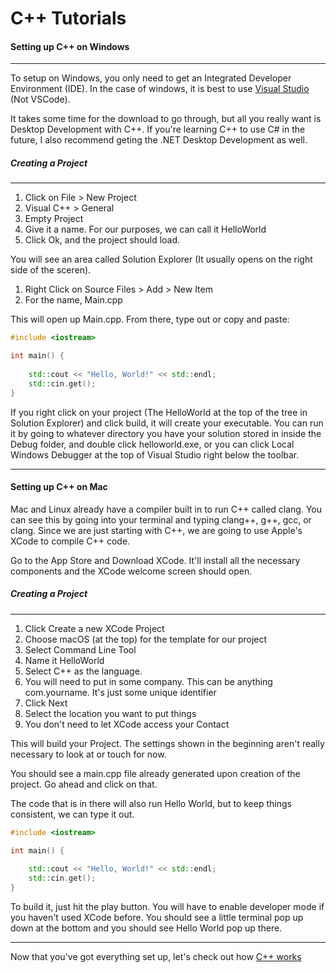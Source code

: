 # C++ Tutorials

#### Setting up C++ on Windows

---

To setup on Windows, you only need to get an Integrated Developer Environment (IDE). In the case of windows, it is best to use [Visual Studio](https://visualstudio.microsoft.com/)  (Not VSCode). 

It takes some time for the download to go through, but all you really want is Desktop Development with C++. If you're learning C++ to use C# in the future, I also recommend geting the .NET Desktop Development as well. 

##### Creating a Project
---

1. Click on File > New Project
2. Visual C++ > General
3. Empty Project
4. Give it a name. For our purposes, we can call it HelloWorld
5. Click Ok, and the project should load. 
   
You will see an area called Solution Explorer (It usually opens on the right side of the sceren). 

1. Right Click on Source Files > Add > New Item
2. For the name, Main.cpp

This will open up Main.cpp. From there, type out or copy and paste:

```C++
#include <iostream>

int main() {
    
    std::cout << "Hello, World!" << std::endl;
    std::cin.get();
}
```

If you right click on your project (The HelloWorld at the top of the tree in Solution Explorer) and click build, it will create your executable. You can run it by going to whatever directory you have your solution stored in inside the Debug folder, and double click helloworld.exe, or you can click Local Windows Debugger at the top of Visual Studio right below the toolbar. 

---

#### Setting up C++ on Mac

Mac and Linux already have a compiler built in to run C++ called clang. You can see this by going into your terminal and typing clang++, g++, gcc, or clang. Since we are just starting with C++, we are going to use Apple's XCode to compile C++ code. 

Go to the App Store and Download XCode. It'll install all the necessary components and the XCode welcome screen should open. 

##### Creating a Project
---

1. Click Create a new XCode Project
2. Choose macOS (at the top) for the template for our project
3. Select Command Line Tool
4. Name it HelloWorld
5. Select C++ as the language.
6. You will need to put in some company. This can be anything com.yourname. It's just some unique identifier
7. Click Next
8. Select the location you want to put things
9. You don't need to let XCode access your Contact

This will build your Project. The settings shown in the beginning aren't really necessary to look at or touch for now.

You should see a main.cpp file already generated upon creation of the project. Go ahead and click on that. 

The code that is in there will also run Hello World, but to keep things consistent, we can type it out. 

```C++
#include <iostream>

int main() {
    
    std::cout << "Hello, World!" << std::endl;
    std::cin.get();
}
```

To build it, just hit the play button. You will have to enable developer mode if you haven't used XCode before. You should see a little terminal pop up down at the bottom and you should see Hello World pop up there.

---

Now that you've got everything set up, let's check out how [C++ works](how.md)
